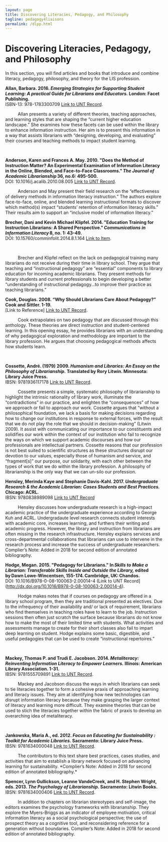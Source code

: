 ```yaml
---
layout: page
title: Discovering Literacies, Pedagogy, and Philosophy
tagline: pedagogy4liaisons
permalink: /dlpp.html
---
```


# Discovering Literacies, Pedagogy, and Philosophy
In this section, you will find articles and books that introduce and combine literacy, pedagogy, philosophy, and theory for the LIS profession. 
 
 
**Allan, Barbara. 2016. *Emerging Strategies for Supporting Student Learning: A practical Guide for Librarians and Educators.* London: Facet Publishing.**  
ISBN-13: 978-1783300709 [Link to UNT Record](https://iii.library.unt.edu/record=b5762493~S12).
 
 
<p style="text-indent: 40px">Allan presents a variety of different theories, teaching approaches, and learning styles that are shaping the “current higher education landscape.” She examines how these facets can be used within the library to enhance information instruction. Her aim is to present this information in a way that assists librarians with “designing, developing, and evaluating” their courses and teaching methods to impact student learning. </p>
 
 
**Anderson, Karen and Frances A. May. 2010. "Does the Method of Instruction Matter? An Experimental Examination of Information Literacy in the Online, Blended, and Face-to-Face Classrooms." *The Journal of Academic Librarianship* 36, no.6: 495-500.**  
DOI: 10.1016/j.acalib.2010.08.005 [Link to UNT Record](https://doi.org/10.1016/j.acalib.2010.08.005). 
 
 
<p style="text-indent: 40px">Anderson and May present their field research on the “effectiveness of delivery methods in information literacy instruction.” The authors explore face-to-face, online, and blended learning instructional formats to discover which method(s) impact “students’ retention of information literacy skills.” Their results aim to support an “inclusive model of information literacy.” </p>


**Brecher, Dani and Kevin Michael Klipfel. 2014. "Education Training for Instruction Librarians: A Shared Perspective." *Communications in Information Literacy* 8, no. 1: 43-49.**  
DOI: 10.15760/comminfolit.2014.8.1.164  [Link to Item](https://search.proquest.com/docview/1552719948/citation/FA17626D4E3434FPQ/1?accountid=7113).  

 
<p style="text-indent: 40px">Brecher and Klipfel reflect on the lack on pedagogical training many librarians do not receive during their time in library school. They argue that teaching and “instructional pedagogy” are “essential” components to library education for incoming academic librarians. They present methods for library students and current professionals to begin developing a better “understanding of instructional pedagogy…to improve their practice as teaching librarians.” </p>


**Cook, Douglas. 2008. “Why Should Librarians Care About Pedagogy?” Cook and Sittler. 1-19.**  
[Link to Reference]  [Link to UNT Record](http://iii.library.unt.edu/record=b3659872~S12]).  
 
 
<p style="text-indent: 40px">Cook extrapolates on two pedagogy that are discussed through this anthology. These theories are direct instruction and student-centered learning. In this opening essay, he provides librarians with an understanding of why pedagogical exploration and methodology are important to the library profession. He argues that choosing pedagogical methods affects how students learn. </p>
 

**Cossette, André. (1979) 2009. *Humanism and Libraries: An Essay on the Philosophy of Librarianship.* Translated by Rory Litwin. Minnesota: Library Juice Press.**  
IBSN: 9781936117178 [Link to UNT Record](https://iii.library.unt.edu/record=b3810017~S12).  
 
 
<p style="text-indent: 40px">Cossette presents a simple, systematic philosophy of librarianship to highlight the intrinsic rationality of library work, illuminate the “contradictions” in our practice, and enlighten the “consequences” of how we approach or fail to approach our work. Cossette argues that “without a philosophical foundation, we lack a basis for making decisions regarding how to change our institutions in response to external forces, with the result that we do not play the role that we should in decision-making” (Litwin 2009). It assist with communicating our importance to our constituents and solidifies our work within the context of our institution who fail to recognize the ways on which we support academic discourses and how our professionals are intellectual partners. Cossette reasons that our profession is not best suited to scientific structures as these structures disrupt our devotion to our values, especially those of humanism and service, and “fragment[s]” our purpose, our solidarity, with each other between the types of work that we do within the library profession. A philosophy of librarianship is the only way that we can un-silo our profession. </p>


**Hensley, Merinda Kaye and Stephanie Davis-Kahl. 2017. *Undergraduate Research & the Academic Librarian: Cases Students and Best Practices.* Chicago: ACRL.**  
IBSN: 9780838989098 [Link to UNT Record](https://iii.library.unt.edu/record=b5921237~S12)


<p style="text-indent: 40px">Hensley discusses how undergraduate research is a high-impact academic practice of the undergraduate experience according to George Kuh and ACRL. Undergradaute level research connects student interests with academic core, increases learning, and furthers their writing and academic progress. However, the library and instruction from librarians are often missing in the research infrastructure. Hensley explains services and cross-departmental collaborations that librarians can use to intervene in the research process and increase the success of undergraduate researchers. Complier’s Note: Added in 2018 for second edition of annotated bibliography. </P>  


**Hodge, Megan. 2015. "Pedagogy for Librarians." In *Skills to Make a Librarian: Transferable Skills Inside and Outside the Library,* edited by Dawn Lowe-Wincentsen, 155-174. Cambridge, UK: Chandos.**  
DOI: 10.1016/B978-0-08-100063-2.00014-4 (Link to UNT Record](http://dx.doi.org/10.1016/B978-0-08-100063-2.00014-4).   
 
 
<p style="text-indent: 40px">Hodge makes notes that if courses on pedagogy are offered in a library school program, then they are traditional presented as electives. Due to the infrequency of their availability and/ or lack of requirement, librarians who find themselves in teaching roles have to learn to the job. Instruction sessions then often just scratch the surface because librarians do not know how to make the most of their limited time with students. What activities and assessments manage to create for their short classes also fail to impart deep learning on student. Hodge explains some basic, digestible, and useful pedagogies that can be used to create “instructional repertoires.” </P>
 

**Mackey, Thomas P. and Trudi E. Jacobson. 2014. *Metaliteracy: Reinventing Information Literacy to Empower Learners.* Illinois: American Library Association. 1-31.**  
IBSN: 9781555709891 [Link to UNT Record](https://iii.library.unt.edu/record=b4559345~S12).  
 
 
<p style="text-indent: 40px">Mackey and Jacobson discuss the ways in which librarians can seek to tie literacies together to form a cohesive praxis of approaching learning and literacy issues. They aim at identifying how new technologies can disrupt information literacy because they make grasping the larger context of literacy and learning more difficult. They examine theories that can be used to stich the literacies together within the fabric of praxis to develop an overarching idea of metaliteracy. </p>
 
 
**Jankowska, Maria A., ed. 2012. *Focus on Educating for Sustainability : Toolkit for Academic Libraries.* Sacramento: Library Juice Press.**  
IBSN: 9781634000048 [Link to UNT Record](https://iii.library.unt.edu/record=b5429070~S12).  
 
 
<p style="text-indent: 40px">The contributors to this text share best practices, cases studies, and activities that aim to establish a library network focused on advancing learning for sustainability. *Complier’s Note: Added in 2018 for second edition of annotated bibliography.* </p>


**Spencer, Lynn Gullickson, Leanne VandeCreek, and H. Stephen Wright, eds. 2013. *The Psychology of Librarianship.* Sacramento: Litwin Books.**  
IBSN: 9781634000406 [Link to UNT Record](https://iii.library.unt.edu/record=b5795402~S12). 

<p style="text-indent: 40px">In addition to chapters on librarian stereotypes and self-image, the editors examines the psychology frameworks with librarianship. They explore the Myers-Briggs as an indicator of employee motivation, critical information literacy as a social psychological perspective; the use of prospect theory as a cognitive tool, and reconsidering reference for a generation without boundaries. Complier’s Note: Added in 2018 for second edition of annotated bibliography.</p>
